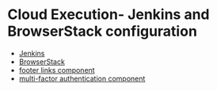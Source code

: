 # Cloud Execution- Jenkins and BrowserStack configuration

- [Jenkins](1a.md)
- [BrowserStack](1b.md)
- [footer links component](1c.md)
- [multi-factor authentication component](1d.md)
